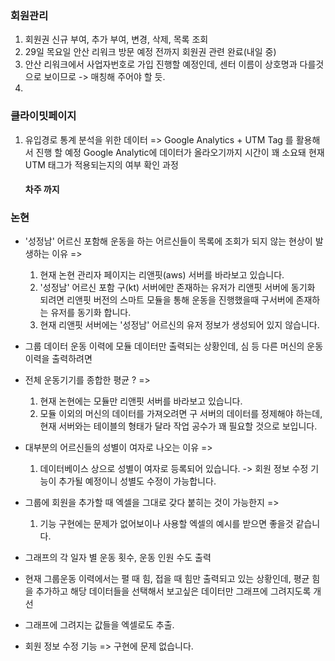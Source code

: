 ### 회원관리
1. 회원권 신규 부여, 추가 부여, 변경, 삭제, 목록 조회
2. 29일 목요일 안산 리워크 방문 예정 전까지 회원권 관련 완료(내일 중)
3. 안산 리워크에서 사업자번호로 가입 진행할 예정인데, 센터 이름이 상호명과 다를것으로 보이므로 -> 매칭해 주어야 할 듯.
4. 
### 클라이밋페이지
1. 유입경로 통계 분석을 위한 데이터 
	=> Google Analytics + UTM Tag 를 활용해서 진행 할 예정
	  Google Analytic에 데이터가 올라오기까지 시간이 꽤 소요돼 현재 UTM 태그가 적용되는지의 여부 확인 과정
	  #### 차주 까지

### 논현
- '성정남' 어르신 포함해 운동을 하는 어르신들이 목록에 조회가 되지 않는 현상이 발생하는 이유
   =>
	1. 현재 논현 관리자 페이지는 리앤핏(aws) 서버를 바라보고 있습니다.
    2. '성정남' 어르신 포함 구(kt) 서버에만 존재하는 유저가 리앤핏 서버에 동기화 되려면 리앤핏 버전의 스마트 모듈을 통해 운동을 진행했을때 구서버에 존재하는 유저를 동기화 합니다.
    3. 현재 리앤핏 서버에는 '성정남' 어르신의 유저 정보가 생성되어 있지 않습니다.
- 그룹 데이터 운동 이력에 모듈 데이터만 출력되는 상황인데, 심 등 다른 머신의 운동이력을 출력하려면
- 전체 운동기기를 종합한 평균 ?
	=>
	1. 현재 논현에는 모듈만 리앤핏 서버를 바라보고 있습니다.
	2. 모듈 이외의 머신의 데이터를 가져오려면 구 서버의 데이터를 정제해야 하는데, 현재 서버와는 테이블의 형태가 달라
		작업 공수가 꽤 필요할 것으로 보입니다.
- 대부분의 어르신들의 성별이 여자로 나오는 이유
	=> 
	1. 데이터베이스 상으로 성별이 여자로 등록되어 있습니다. -> 회원 정보 수정 기능이 추가될 예정이니 성별도 수정이 가능합니다.
- 그룹에 회원을 추가할 때 엑셀을 그대로 갖다 붙히는 것이 가능한지
	=> 
	1. 기능 구현에는 문제가 없어보이나 사용할 엑셀의 예시를 받으면 좋을것 같습니다.


- 그래프의 각 일자 별 운동 횟수, 운동 인원 수도 출력
- 현재 그룹운동 이력에서는 펼 때 힘, 접을 때 힘만 출력되고 있는 상황인데, 평균 힘을 추가하고 해당 데이터들을 선택해서 보고싶은 데이터만 그래프에 그려지도록 개선
- 그래프에 그려지는 값들을 엑셀로도 추출.
- 회원 정보 수정 기능
	 => 구현에 문제 없습니다.



